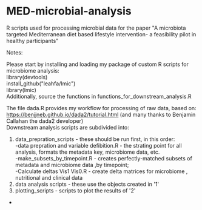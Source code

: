 # MED-microbial-analysis
R scripts used for processing microbial data for the paper "A microbiota targeted Mediterranean diet based lifestyle intervention- 
a feasibility pilot in healthy participants"

Notes:

Please start by installing and loading my package of custom R scripts for microbiome analysis:  
library(devtools)  
install_github("leahfa/lmic")  
library(lmic)  
Additionally, source the functions in functions_for_downstream_analysis.R  

The file dada.R provides my workflow for processing of raw data, based on: https://benjjneb.github.io/dada2/tutorial.html
(and many thanks to Benjamin Callahan the dada2 developer)  
Downstream  analysis scripts are subdivided into:  
1. data_prepration_scripts - these should be run first, in this order:  
 -data prepration and variable defibition.R - the strating point for all analysis, formats the metadata key, microbiome data, etc.  
 -make_subsets_by_timepoint.R  - creates perfectly-matched subsets of metadata and microbiome data ,by timepoint;  
 -Calculate deltas Vis1 Vis0.R - create delta matrices for microbiome , nutritional and clinical data  
 2. data analysis scripts - these use the objects created in '1'   
 3. plotting_scripts - scripts to plot the results of '2'  
 
 -


